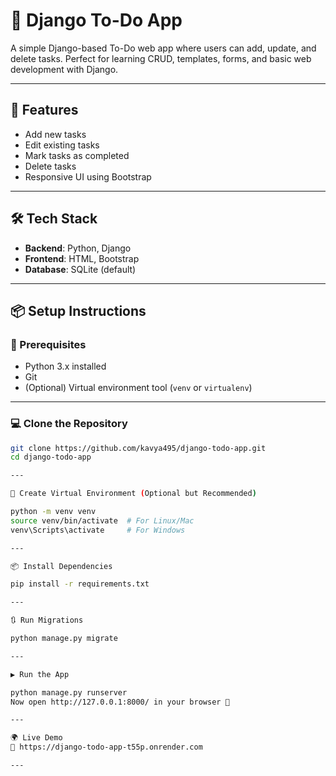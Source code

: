# 📝 Django To-Do App

A simple Django-based To-Do web app where users can add, update, and delete tasks. Perfect for learning CRUD, templates, forms, and basic web development with Django.

---

## 🚀 Features

- Add new tasks
- Edit existing tasks
- Mark tasks as completed
- Delete tasks
- Responsive UI using Bootstrap

---

## 🛠️ Tech Stack

- **Backend**: Python, Django
- **Frontend**: HTML, Bootstrap
- **Database**: SQLite (default)

---

## 📦 Setup Instructions

### 🔧 Prerequisites

- Python 3.x installed
- Git
- (Optional) Virtual environment tool (`venv` or `virtualenv`)

---

### 💻 Clone the Repository

```bash
git clone https://github.com/kavya495/django-todo-app.git
cd django-todo-app

---

📂 Create Virtual Environment (Optional but Recommended)

python -m venv venv
source venv/bin/activate  # For Linux/Mac
venv\Scripts\activate     # For Windows

---

📦 Install Dependencies

pip install -r requirements.txt

---

🔃 Run Migrations

python manage.py migrate

---

▶️ Run the App

python manage.py runserver
Now open http://127.0.0.1:8000/ in your browser 🎉

---

🌍 Live Demo
🔗 https://django-todo-app-t55p.onrender.com

---




